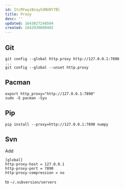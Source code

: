 ```yaml
---
id: ItcRFwyzBzay5dNU8Y7Bl
title: Proxy
desc: ''
updated: 1643027248504
created: 1642930600402
---
```

## Git
```
git config --global http.proxy http://127.0.0.1:7890
...
git config --global --unset http.proxy
```

## Pacman
```
export http_proxy="http://127.0.0.1:7890"
sudo -E pacman -Syu
```

## Pip
```
pip install --proxy=http://127.0.0.1:7890 numpy
```

## Svn
Add
```
[global]
http-proxy-host = 127.0.0.1
http-proxy-port = 7890
http-proxy-compression = no
```
to `~/.subversion/servers`